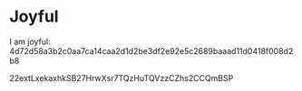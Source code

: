 # Joyful

I am joyful: 4d72d58a3b2c0aa7ca14caa2d1d2be3df2e92e5c2689baaad11d0418f008d2b8


22extLxekaxhkSB27HrwXsr7TQzHuTQVzzCZhs2CCQmBSP